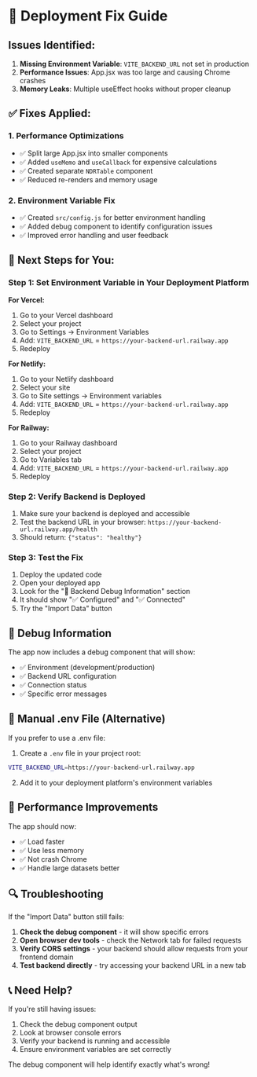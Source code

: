 # 🚨 Deployment Fix Guide

## Issues Identified:
1. **Missing Environment Variable**: `VITE_BACKEND_URL` not set in production
2. **Performance Issues**: App.jsx was too large and causing Chrome crashes
3. **Memory Leaks**: Multiple useEffect hooks without proper cleanup

## ✅ Fixes Applied:

### 1. Performance Optimizations
- ✅ Split large App.jsx into smaller components
- ✅ Added `useMemo` and `useCallback` for expensive calculations
- ✅ Created separate `NDRTable` component
- ✅ Reduced re-renders and memory usage

### 2. Environment Variable Fix
- ✅ Created `src/config.js` for better environment handling
- ✅ Added debug component to identify configuration issues
- ✅ Improved error handling and user feedback

## 🔧 Next Steps for You:

### Step 1: Set Environment Variable in Your Deployment Platform

**For Vercel:**
1. Go to your Vercel dashboard
2. Select your project
3. Go to Settings → Environment Variables
4. Add: `VITE_BACKEND_URL` = `https://your-backend-url.railway.app`
5. Redeploy

**For Netlify:**
1. Go to your Netlify dashboard
2. Select your site
3. Go to Site settings → Environment variables
4. Add: `VITE_BACKEND_URL` = `https://your-backend-url.railway.app`
5. Redeploy

**For Railway:**
1. Go to your Railway dashboard
2. Select your project
3. Go to Variables tab
4. Add: `VITE_BACKEND_URL` = `https://your-backend-url.railway.app`
5. Redeploy

### Step 2: Verify Backend is Deployed
1. Make sure your backend is deployed and accessible
2. Test the backend URL in your browser: `https://your-backend-url.railway.app/health`
3. Should return: `{"status": "healthy"}`

### Step 3: Test the Fix
1. Deploy the updated code
2. Open your deployed app
3. Look for the "🔧 Backend Debug Information" section
4. It should show "✅ Configured" and "✅ Connected"
5. Try the "Import Data" button

## 🐛 Debug Information

The app now includes a debug component that will show:
- ✅ Environment (development/production)
- ✅ Backend URL configuration
- ✅ Connection status
- ✅ Specific error messages

## 📝 Manual .env File (Alternative)

If you prefer to use a .env file:

1. Create a `.env` file in your project root:
```bash
VITE_BACKEND_URL=https://your-backend-url.railway.app
```

2. Add it to your deployment platform's environment variables

## 🚀 Performance Improvements

The app should now:
- ✅ Load faster
- ✅ Use less memory
- ✅ Not crash Chrome
- ✅ Handle large datasets better

## 🔍 Troubleshooting

If the "Import Data" button still fails:

1. **Check the debug component** - it will show specific errors
2. **Open browser dev tools** - check the Network tab for failed requests
3. **Verify CORS settings** - your backend should allow requests from your frontend domain
4. **Test backend directly** - try accessing your backend URL in a new tab

## 📞 Need Help?

If you're still having issues:
1. Check the debug component output
2. Look at browser console errors
3. Verify your backend is running and accessible
4. Ensure environment variables are set correctly

The debug component will help identify exactly what's wrong! 